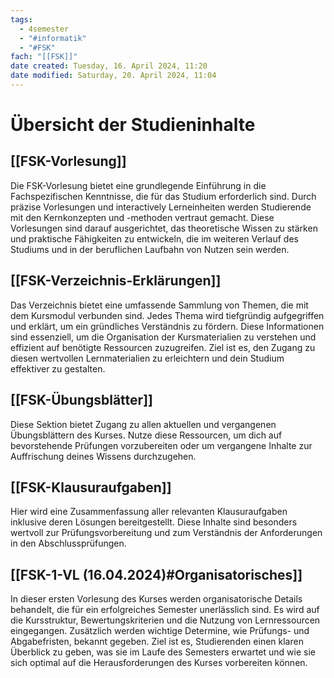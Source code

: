 ```yaml
---
tags:
  - 4semester
  - "#informatik"
  - "#FSK"
fach: "[[FSK]]"
date created: Tuesday, 16. April 2024, 11:20
date modified: Saturday, 20. April 2024, 11:04
---
```


# Übersicht der Studieninhalte

## [[FSK-Vorlesung]]

Die FSK-Vorlesung bietet eine grundlegende Einführung in die Fachspezifischen Kenntnisse, die für das Studium erforderlich sind. Durch präzise Vorlesungen und interactively Lerneinheiten werden Studierende mit den Kernkonzepten und -methoden vertraut gemacht. Diese Vorlesungen sind darauf ausgerichtet, das theoretische Wissen zu stärken und praktische Fähigkeiten zu entwickeln, die im weiteren Verlauf des Studiums und in der beruflichen Laufbahn von Nutzen sein werden.

## [[FSK-Verzeichnis-Erklärungen]]

Das Verzeichnis bietet eine umfassende Sammlung von Themen, die mit dem Kursmodul verbunden sind. Jedes Thema wird tiefgründig aufgegriffen und erklärt, um ein gründliches Verständnis zu fördern. Diese Informationen sind essenziell, um die Organisation der Kursmaterialien zu verstehen und effizient auf benötigte Ressourcen zuzugreifen. Ziel ist es, den Zugang zu diesen wertvollen Lernmaterialien zu erleichtern und dein Studium effektiver zu gestalten.

## [[FSK-Übungsblätter]]

Diese Sektion bietet Zugang zu allen aktuellen und vergangenen Übungsblättern des Kurses. Nutze diese Ressourcen, um dich auf bevorstehende Prüfungen vorzubereiten oder um vergangene Inhalte zur Auffrischung deines Wissens durchzugehen.

## [[FSK-Klausuraufgaben]]

Hier wird eine Zusammenfassung aller relevanten Klausuraufgaben inklusive deren Lösungen bereitgestellt. Diese Inhalte sind besonders wertvoll zur Prüfungsvorbereitung und zum Verständnis der Anforderungen in den Abschlussprüfungen.

## [[FSK-1-VL (16.04.2024)#Organisatorisches]]

In dieser ersten Vorlesung des Kurses werden organisatorische Details behandelt, die für ein erfolgreiches Semester unerlässlich sind. Es wird auf die Kursstruktur, Bewertungskriterien und die Nutzung von Lernressourcen eingegangen. Zusätzlich werden wichtige Determine, wie Prüfungs- und Abgabefristen, bekannt gegeben. Ziel ist es, Studierenden einen klaren Überblick zu geben, was sie im Laufe des Semesters erwartet und wie sie sich optimal auf die Herausforderungen des Kurses vorbereiten können.
